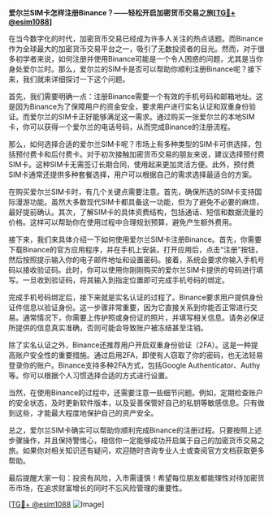 **爱尔兰SIM卡怎样注册Binance？——轻松开启加密货币交易之旅[[TG💪+ @esim1088](https://t.me/s/esim1088)]**

在当今数字化的时代，加密货币交易已经成为许多人关注的热点话题。而Binance作为全球最大的加密货币交易平台之一，吸引了无数投资者的目光。然而，对于很多初学者来说，如何注册并使用Binance可能是一个令人困惑的问题，尤其是当你身处爱尔兰时。那么，爱尔兰的SIM卡是否可以帮助你顺利注册Binance呢？接下来，我们就来详细探讨一下这个问题。

首先，我们需要明确一点：注册Binance需要一个有效的手机号码和邮箱地址。这是因为Binance为了保障用户的资金安全，要求用户进行实名认证和双重身份验证。而爱尔兰的SIM卡正好能够满足这一需求。通过购买一张爱尔兰的本地SIM卡，你可以获得一个爱尔兰的电话号码，从而完成Binance的注册流程。

那么，如何选择合适的爱尔兰SIM卡呢？市场上有多种类型的SIM卡可供选择，包括预付费卡和后付费卡。对于初次接触加密货币交易的朋友来说，建议选择预付费SIM卡。这种SIM卡无需签订长期合同，使用起来更加灵活方便。此外，预付费SIM卡通常还提供多种套餐选择，用户可以根据自己的需求选择最适合的方案。

在购买爱尔兰SIM卡时，有几个关键点需要注意。首先，确保所选的SIM卡支持国际漫游功能。虽然大多数现代SIM卡都具备这一功能，但为了避免不必要的麻烦，最好提前确认。其次，了解SIM卡的具体资费结构，包括通话、短信和数据流量的价格。这样可以帮助你在使用过程中合理规划预算，避免产生额外费用。

接下来，我们来具体介绍一下如何使用爱尔兰SIM卡注册Binance。首先，你需要下载Binance的官方应用程序，并在手机上安装。打开应用后，点击“注册”按钮，然后按照提示输入你的电子邮件地址和设置密码。接着，系统会要求你输入手机号码以接收验证码。此时，你可以使用你刚刚购买的爱尔兰SIM卡提供的号码进行填写。一旦收到验证码，将其输入到指定位置即可完成手机号码的绑定。

完成手机号码绑定后，接下来就是实名认证的过程了。Binance要求用户提供身份证件信息以验证身份。这一步骤非常重要，因为它直接关系到你能否正常进行交易。通常情况下，你需要上传护照或身份证的照片，并填写相关信息。请务必保证所提供的信息真实准确，否则可能会导致账户被冻结甚至注销。

除了实名认证之外，Binance还推荐用户开启双重身份验证（2FA）。这是一种提高账户安全性的重要措施。通过启用2FA，即使有人窃取了你的密码，也无法轻易登录你的账户。Binance支持多种2FA方式，包括Google Authenticator、Authy等。你可以根据个人习惯选择合适的方式进行设置。

当然，在使用Binance的过程中，还需要注意一些细节问题。例如，定期检查账户的安全状态，及时更新软件版本，以及妥善保管好自己的私钥等敏感信息。只有做到这些，才能最大程度地保护自己的资产安全。

总之，爱尔兰SIM卡确实可以帮助你顺利完成Binance的注册过程。只要按照上述步骤操作，并且保持警惕心，相信你一定能够成功开启属于自己的加密货币交易之旅。如果你对相关知识还有疑问，欢迎随时咨询专业人士或查阅官方文档获取更多帮助。

最后提醒大家一句：投资有风险，入市需谨慎！希望每位朋友都能理性对待加密货币市场，在追求财富增长的同时不忘风险管理的重要性。

[[TG💪+ @esim1088](https://t.me/s/esim1088) ![Image](https://i.postimg.cc/4NQfJmqS/Snipaste-2025-05-13-00-14-12.png)]